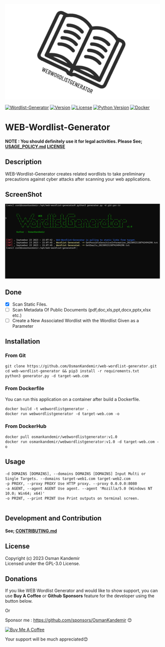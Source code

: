 ![Logo](logo.png)


[![Wordlist-Generator](https://img.shields.io/badge/Wordlist-Generator-red)](https://www.github.com/OsmanKandemir/web-wordlist-generator)
[![Version](https://img.shields.io/badge/version-1.0-blue.svg)](https://github.com/OsmanKandemir/web-wordlist-generator)
[![License](https://img.shields.io/badge/license-GPL-blue.svg)](https://github.com/OsmanKandemir/web-wordlist-generator/blob/main/LICENSE)
[![Python Version](https://img.shields.io/badge/python-3.7+-green)](https://www.python.org)
[![Docker](https://img.shields.io/badge/docker-build-important.svg?logo=Docker)](https://www.docker.com)


# WEB-Wordlist-Generator

#### NOTE : You should definitely use it for legal activities. Please See; [USAGE_POLICY.md](USAGE_POLICY.md) [LICENSE](LICENSE)

## Description

WEB-Wordlist-Generator creates related wordlists to take preliminary precautions against cyber attacks after scanning your web applications.

## ScreenShot

![](screen.png)


## Done
- [x] Scan Static Files.
- [ ] Scan Metadata Of Public Documents (pdf,doc,xls,ppt,docx,pptx,xlsx etc.) 
- [ ] Create a New Associated Wordlist with the Wordlist Given as a Parameter

## Installation

### From Git

```
git clone https://github.com/OsmanKandemir/web-wordlist-generator.git
cd web-wordlist-generator && pip3 install -r requirements.txt
python3 generator.py -d target-web.com
```


### From Dockerfile

You can run this application on a container after build a Dockerfile.

```
docker build -t webwordlistgenerator .
docker run webwordlistgenerator -d target-web.com -o
```

### From DockerHub

```
docker pull osmankandemir/webwordlistgenerator:v1.0
docker run osmankandemir/webwordlistgenerator:v1.0 -d target-web.com -o
```


## Usage

```
-d DOMAINS [DOMAINS], --domains DOMAINS [DOMAINS] Input Multi or Single Targets. --domains target-web1.com target-web2.com
-p PROXY, --proxy PROXY Use HTTP proxy. --proxy 0.0.0.0:8080
-a AGENT, --agent AGENT Use agent. --agent 'Mozilla/5.0 (Windows NT 10.0; Win64; x64)'
-o PRINT, --print PRINT Use Print outputs on terminal screen.
 
```



## Development and Contribution

#### See; [CONTRIBUTING.md](CONTRIBUTING.md)


## License

Copyright (c) 2023 Osman Kandemir \
Licensed under the GPL-3.0 License.

## Donations

If you like WEB Wordlist Generator and would like to show support, you can use **Buy A Coffee** or **Github Sponsors** feature for the developer using the button below.

Or

Sponsor me : https://github.com/sponsors/OsmanKandemir 😊

<a href="https://www.buymeacoffee.com/OsmanKandemir" target="_blank"><img src="https://cdn.buymeacoffee.com/buttons/default-orange.png" alt="Buy Me A Coffee" height="41" width="174"></a>

Your support will be much appreciated😊
